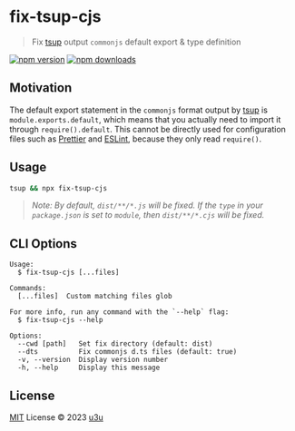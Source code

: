 # fix-tsup-cjs

> Fix [tsup](https://github.com/egoist/tsup) output `commonjs` default export & type definition

[![npm version](https://badgen.net/npm/v/fix-tsup-cjs)](https://npm.im/fix-tsup-cjs) [![npm downloads](https://badgen.net/npm/dm/fix-tsup-cjs)](https://npm.im/fix-tsup-cjs)

## Motivation

The default export statement in the `commonjs` format output by [tsup](https://github.com/egoist/tsup) is `module.exports.default`, which means that you actually need to import it through `require().default`. This cannot be directly used for configuration files such as [Prettier](https://prettier.io/docs/en/configuration.html#basic-configuration) and [ESLint](https://eslint.org/docs/latest/extend/shareable-configs), because they only read `require()`.

## Usage

```sh
tsup && npx fix-tsup-cjs
```

> _Note: By default, `dist/**/*.js` will be fixed. If the `type` in your `package.json` is set to `module`, then `dist/**/*.cjs` will be fixed._

## CLI Options

```
Usage:
  $ fix-tsup-cjs [...files]

Commands:
  [...files]  Custom matching files glob

For more info, run any command with the `--help` flag:
  $ fix-tsup-cjs --help

Options:
  --cwd [path]   Set fix directory (default: dist)
  --dts          Fix commonjs d.ts files (default: true)
  -v, --version  Display version number
  -h, --help     Display this message
```

## License

[MIT](./LICENSE) License © 2023 [u3u](https://github.com/u3u)
